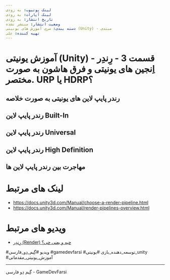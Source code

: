 ```yaml
---
لینک یوتیوب: به زودی
لینک آپارات: به زودی
تاریخ انتشار: به زودی
وضعیت انتشار: منتشر نشده
دسته بندی: سری آموزش های یونیتی (Unity) - مبتدی
تهیه کننده: علی
---
```


#  آموزش یونیتی (Unity) - قسمت 3 - رِندِر اِنجین های یونیتی و فرق هاشون به صورت مختصر. URP یا HDRP؟

## رندر پایپ لاین های یونیتی به صورت خلاصه
## رندر پایپ لاین Built-In
## رندر پایپ لاین Universal
## رندر پایپ لاین High Definition
## مهاجرت بین رندر پایپ لاین ها

# لینک های مرتبط
- https://docs.unity3d.com/Manual/choose-a-render-pipeline.html
- https://docs.unity3d.com/Manual/render-pipelines-overview.html
# ویدیو های مرتبط
- [رِندِر (Render) چیه و یعنی چی؟](../../../../videos/Basics/What%20is%20render/رِندِر%20(Render)%20چیه%20و%20یعنی%20چی؟.md)


#ویدیو #گِیم_دِو_فارسی #gamedevfarsi #توسعه_دهنده_بازی #یونیتی_unity #آموزش_یونیتی_مقدماتی 

---
گِیم دِو فارسی - GameDevFarsi
